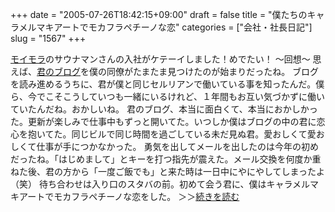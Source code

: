 +++
date = "2005-07-26T18:42:15+09:00"
draft = false
title = "僕たちのキャラメルマキアートでモカフラペチーノな恋"
categories = ["会社・社長日記"]
slug = "1567"
+++

<a href="http://vgzh.dtdns.net/mt/" target="_blank">モイモラ</a>のサウナマンさんの入社がケテーイしました！めでたい！
〜回想〜
思えば、<a href="http://vgzh.dtdns.net/mt/" target="_blank">君のブログ</a>を僕の同僚がたまたま見つけたのが始まりだったね。
ブログを読み進めるうちに、君が僕と同じセルリアンで働いている事を知ったんだ。僕ら、今でこそこうしていつも一緒にいるけれど、１年間もお互い気づかずに働いていたんだね。おかしいね。
君のブログ、本当に面白くて、本当におかしかった。更新が楽しみで仕事中もずっと開いてた。いつしか僕はブログの中の君に恋心を抱いてた。同じビルで同じ時間を過ごしている未だ見ぬ君。愛おしくて愛おしくて仕事が手につかなかった。
勇気を出してメールを出したのは今年の初めだったね。「はじめまして」とキーを打つ指先が震えた。メール交換を何度か重ねた後、君の方から「一度ご飯でも」と来た時は一日中にやにやしてしまったよ（笑）
待ち合わせは入り口のスタバの前。初めて会う君に、僕はキャラメルマキアートでモカフラペチーノな恋をした。
＞＞<a href="http://daiskip.com/blog/2005/07/26-2000.php" target="_blank">続きを読む</a>

